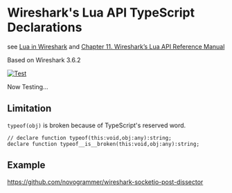 # Wireshark's Lua API TypeScript Declarations

see [Lua in Wireshark](https://wiki.wireshark.org/Lua/) and [Chapter 11. Wireshark’s Lua API Reference Manual](https://www.wireshark.org/docs/wsdg_html_chunked/wsluarm_modules.html)

Based on Wireshark 3.6.2

[![Test](https://github.com/novogrammer/wireshark-lua-api-declarations/actions/workflows/test.yml/badge.svg)](https://github.com/novogrammer/wireshark-lua-api-declarations/actions/workflows/test.yml)

Now Testing...

## Limitation

`typeof(obj)` is broken because of TypeScript's reserved word.

```
// declare function typeof(this:void,obj:any):string;
declare function typeof__is__broken(this:void,obj:any):string;
```

## Example
https://github.com/novogrammer/wireshark-socketio-post-dissector
